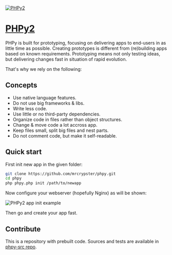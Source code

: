 [![PHPy2](https://phpy.dev/img/big-logo.png)](https://phpy.dev/)
# [PHPy2](https://phpy.dev/)

PHPy is built for prototyping, focusing on delivering apps to end-users in as little time as possible. Creating prototypes is different from (re)building apps based on known requirements. Prototyping means not only testing ideas, but delivering changes fast in situation of rapid evolution.

That's why we rely on the following:

## Concepts
- Use native language features.
- Do not use big frameworks & libs.
- Write less code.
- Use little or no third-party dependencies.
- Organize code in files rather than object structures.
- Change & move code a lot accross app.
- Keep files small, split big files and nest parts.
- Do not comment code, but make it self-readable.

## Quick start
First init new app in the given folder:
```bash
git clone https://github.com/mrcrypster/phpy.git
cd phpy
php phpy.php init /path/to/newapp
```

Now configure your webserver (hopefully Nginx) as will be shown:

![PHPy2 app init example](https://phpy.dev/img/cli.png)

Then go and create your app fast.

## Contribute
This is a repository with prebuilt code.
Sources and tests are available in [phpy-src repo](https://github.com/mrcrypster/phpy-src).
